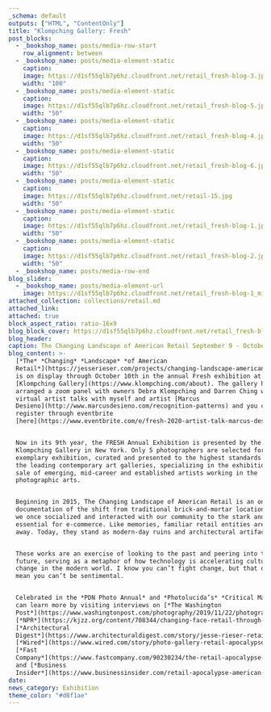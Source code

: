 ```yaml
---
_schema: default
outputs: ["HTML", "ContentOnly"]
title: "Klompching Gallery: Fresh"
post_blocks:
  - _bookshop_name: posts/media-row-start
    row_alignment: between
  - _bookshop_name: posts/media-element-static
    caption:
    image: https://d1sf55qlb7p6hz.cloudfront.net/retail_fresh-blog-3.jpg
    width: "100"
  - _bookshop_name: posts/media-element-static
    caption:
    image: https://d1sf55qlb7p6hz.cloudfront.net/retail_fresh-blog-5.jpg
    width: "50"
  - _bookshop_name: posts/media-element-static
    caption:
    image: https://d1sf55qlb7p6hz.cloudfront.net/retail_fresh-blog-4.jpg
    width: "50"
  - _bookshop_name: posts/media-element-static
    caption:
    image: https://d1sf55qlb7p6hz.cloudfront.net/retail_fresh-blog-6.jpg
    width: "50"
  - _bookshop_name: posts/media-element-static
    caption:
    image: https://d1sf55qlb7p6hz.cloudfront.net/retail-15.jpg
    width: "50"
  - _bookshop_name: posts/media-element-static
    caption:
    image: https://d1sf55qlb7p6hz.cloudfront.net/retail_fresh-blog-1.jpg
    width: "50"
  - _bookshop_name: posts/media-element-static
    caption:
    image: https://d1sf55qlb7p6hz.cloudfront.net/retail_fresh-blog-2.jpg
    width: "50"
  - _bookshop_name: posts/media-row-end
blog_slider:
  - _bookshop_name: posts/media-element-url
    image: https://d1sf55qlb7p6hz.cloudfront.net/retail_fresh-blog-1_minus2020.jpg
attached_collection: collections/retail.md
attached_link:
attached: true
block_aspect_ratio: ratio-16x9
blog_block_cover: https://d1sf55qlb7p6hz.cloudfront.net/retail_fresh-blog-1_minus2020.jpg
blog_header:
caption: The Changing Landscape of American Retail September 9 - October 10
blog_content: >-
  [*The* *Changing* *Landscape* *of American
  Retail*](https://jesserieser.com/projects/changing-landscape-american-retail/)
  is on display through October 10th in the annual Fresh exhibition at
  [Klompching Gallery](https://www.klompching.com/about). The gallery has
  arranged a zoom panel with owners Debra Klompching and Darren Ching with
  virtual artist talks with myself and artist [Marcus
  Desieno](http://www.marcusdesieno.com/recognition-patterns) and you can
  register through eventbrite
  [here](https://www.eventbrite.com/e/fresh-2020-artist-talk-marcus-desieno-and-jesse-rieser-tickets-119802868605).


  Now in its 9th year, the FRESH Annual Exhibition is presented by the
  Klompching Gallery in New York. Only 5 photographers are selected for this
  exemplary exhibition, curated and presented to the highest standards by one of
  the leading contemporary art galleries, specializing in the exhibition and
  sale of emerging, mid-career and established artists working in the
  photographic arts.


  Beginning in 2015, The Changing Landscape of American Retail is an ongoing
  documentation of the shift from traditional brick-and-mortar locations where
  we once socialized and interacted with our community to the stark and generic
  essential for e-commerce. Like memories, familiar retail entities are fading
  away. Today, they stand as modern-day ruins and architectural artifacts.


  These works are an exercise of looking to the past and peering into the
  future, serving as a metaphor of how technology is accelerating cultural
  change in the modern world. I know you can’t fight change, but that doesn’t
  mean you can’t be sentimental.


  Celebrated in the *PDN Photo Annual* and *Photolucida’s* *Critical Mass*, you
  can learn more by visiting interviews on [*The Washington
  Post*](https://www.washingtonpost.com/photography/2019/11/22/photographing-retail-apocalypse/)*,*
  [*NPR*](https://kjzz.org/content/708344/changing-face-retail-through-camera-lens)*,*
  [*Architectural
  Digest*](https://www.architecturaldigest.com/story/jesse-rieser-retail-apocalypse)*,*
  [*Wired*](https://www.wired.com/story/photo-gallery-retail-apocalypse/)*,*
  [*Fast
  Company*](https://www.fastcompany.com/90230234/the-retail-apocalypse-in-pictures)*,*
  and [*Business
  Insider*](https://www.businessinsider.com/retail-apocalypse-american-landscape-jesse-rieser-photos-2018-12)*.*
date:
news_category: Exhibition
theme_color: "#d8f1ae"
---
```

